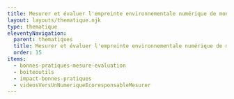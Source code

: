 ```yaml
---
title: Mesurer et évaluer l'empreinte environnementale numérique de mon organisation
layout: layouts/thematique.njk
type: thematique
eleventyNavigation:
  parent: thematiques
  title: Mesurer et évaluer l'empreinte environnementale numérique de mon organisation
  order: 15
items:
  - bonnes-pratiques-mesure-evaluation
  - boiteoutils
  - impact-bonnes-pratiques
  - videosVersUnNumeriqueEcoresponsableMesurer
---
```

